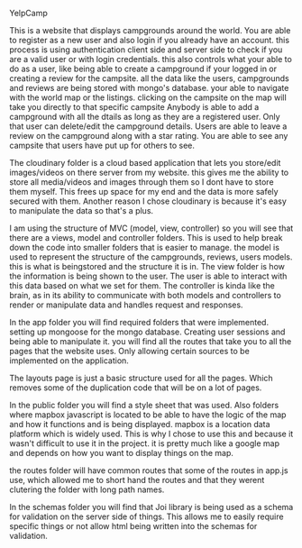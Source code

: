 YelpCamp

This is a website that displays campgrounds around the world. You are able to register as a new user and also login
if you already have an account. this process is using authentication client side and server side to check if you
are a valid user or with login credentials. this also controls what your able to do as a user, like being able
to create a campground if your logged in or creating a review for the campsite. all the data like the users,
campgrounds and reviews are being stored with mongo's database. your able to navigate with the world map or the listings.
clicking on the campsite on the map will take you directly to that specific campsite
Anybody is able to add a campground with all the dtails as long as they are a registered user. Only that user can
delete/edit the campground details. Users are able to leave a review on the campground along with a star rating.
You are able to see any campsite that users have put up for others to see.

The cloudinary folder is a cloud based application that lets you store/edit images/videos on there server from
my website. this gives me the ability to store all media/videos and images through them so I dont have to store
them myself. This frees up space for my end and the data is more safely secured with them. Another reason I
chose cloudinary is because it's easy to manipulate the data so that's a plus.

I am using the structure of MVC (model, view, controller) so you will see that there are a views, model and controller
folders. This is used to help break down the code into smaller folders that is easier to manage. the model is used to
represent the structure of the campgrounds, reviews, users models. this is what is beingstored and the structure it is in.
The view folder is how the information is being shown to the user. The user is able to interact with this data based on
what we set for them. The controller is kinda like the brain, as in its ability to communicate with both models and
controllers to render or manipulate data and handles request and responses.

In the app folder you will find required folders that were implemented. setting up mongoose for the mongo database.
Creating user sessions and being able to manipulate it. you will find all the routes that take you to all the
pages that the website uses. Only allowing certain sources to be implemented on the application.

The layouts page is just a basic structure used for all the pages. Which removes some of the duplication code that
will be on a lot of pages.

In the public folder you will find a style sheet that was used. Also folders where mapbox javascript is located
to be able to have the logic of the map and how it functions and is being displayed. mapbox is a location data
platform which is widely used. This is why I chose to use this and because it wasn't difficult to use it in the
project. it is pretty much like a google map and depends on how you want to display
things on the map.

the routes folder will have common routes that some of the routes in app.js use, which allowed me to short hand
the routes and that they werent clutering the folder with long path names.

In the schemas folder you will find that Joi library is being used as a schema for validation on the server
side of things. This allows me to easily require specific things or not allow html being written into the
schemas for validation.
